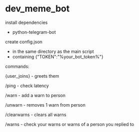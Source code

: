 # dev_meme_bot

install dependencies
- python-telegram-bot

create config.json
- in the same directory as the main script
- containing {"TOKEN":"%your_bot_token%"}

commands:

{user_joins} - greets them

/ping - check latency

/warn - add a warn to person

/unwarn - removes 1 warn from person

/clearwarns - clears all warns

/warns - check your warns or warns of a person you replied to